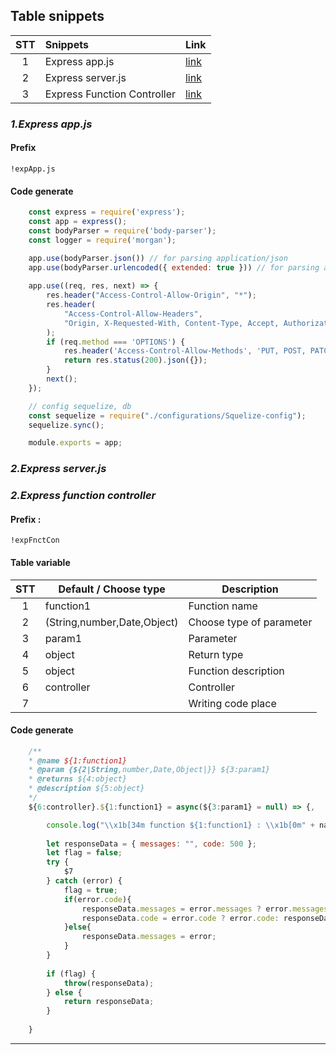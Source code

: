 ## Table snippets
|  STT  | Snippets                    | Link                                  |
| :---: | :-------------------------- | :------------------------------------ |
|   1   | Express app.js              | [link](#1Express_app.js)              |
|   2   | Express server.js           | [link](#2Express_server.js)           |
|   3   | Express Function Controller | [link](#1Express-function-controller) |

### *1.Express app.js*

#### Prefix
```
!expApp.js
```

#### Code generate

``` Javascript
    const express = require('express');
    const app = express();
    const bodyParser = require('body-parser');
    const logger = require('morgan');

    app.use(bodyParser.json()) // for parsing application/json
    app.use(bodyParser.urlencoded({ extended: true })) // for parsing application/x-www-form-urlencoded
    
    app.use((req, res, next) => {
        res.header("Access-Control-Allow-Origin", "*");
        res.header(
            "Access-Control-Allow-Headers",
            "Origin, X-Requested-With, Content-Type, Accept, Authorization,  X-Access-Token",
        );
        if (req.method === 'OPTIONS') {
            res.header('Access-Control-Allow-Methods', 'PUT, POST, PATCH, DELETE, GET');
            return res.status(200).json({});
        }
        next();
    });

    // config sequelize, db
    const sequelize = require("./configurations/Squelize-config");
    sequelize.sync();

    module.exports = app;
```

### *2.Express server.js*

### *2.Express function controller*

#### Prefix : 
```
!expFnctCon
```

#### Table variable

 |  STT  | Default / Choose type       | Description              |
 | :---: | --------------------------- | ------------------------ |
 |   1   | function1                   | Function name            |
 |   2   | (String,number,Date,Object) | Choose type of parameter |
 |   3   | param1                      | Parameter                |
 |   4   | object                      | Return type              |
 |   5   | object                      | Function description     |
 |   6   | controller                  | Controller               |
 |   7   |                             | Writing code place       |

#### Code generate

``` Javascript
    /**
    * @name ${1:function1}
    * @param {${2|String,number,Date,Object|}} ${3:param1}
    * @returns ${4:object}
    * @description ${5:object}
    */
    ${6:controller}.${1:function1} = async(${3:param1} = null) => {,

        console.log("\\x1b[34m function ${1:function1} : \\x1b[0m" + nameController);
               
        let responseData = { messages: "", code: 500 };
        let flag = false;
        try {
            $7
        } catch (error) {
            flag = true;
            if(error.code){
                responseData.messages = error.messages ? error.messages: error;
                responseData.code = error.code ? error.code: responseData.code;
            }else{
                responseData.messages = error;
            }
        }
        
        if (flag) {
            throw(responseData);
        } else {
            return responseData;
        }
            
    }
```

---

